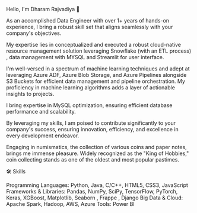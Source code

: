 Hello, I'm Dharam Rajvadiya 👋

As an accomplished Data Engineer with over 1+ years of hands-on experience, I bring a robust skill set that aligns seamlessly with your company's objectives. 

My expertise lies in conceptualized and executed a robust cloud-native resource management solution leveraging Snowflake (with an ETL process) , data management with MYSQL and Streamlit for user interface.

I'm well-versed in a spectrum of machine learning techniques and adept at leveraging Azure ADF, Azure Blob Storage, and Azure Pipelines alongside S3 Buckets for efficient data management and pipeline orchestration. My proficiency in machine learning algorithms adds a layer of actionable insights to projects. 

I bring expertise in MySQL optimization, ensuring efficient database performance and scalability.

By leveraging my skills, I am poised to contribute significantly to your company's success, ensuring innovation, efficiency, and excellence in every development endeavor.

Engaging in numismatics, the collection of various coins and paper notes, brings me immense pleasure. Widely recognized as the "King of Hobbies," coin collecting stands as one of the oldest and most popular pastimes.

🛠 Skills

Programming Languages: Python, Java, C/C++, HTML5, CSS3, JavaScript
Frameworks & Libraries: Pandas, NumPy, SciPy, TensorFlow, PyTorch, Keras, XGBoost, Matplotlib, Seaborn , Frappe , Django 
Big Data & Cloud: Apache Spark, Hadoop, AWS, Azure
Tools: Power BI


